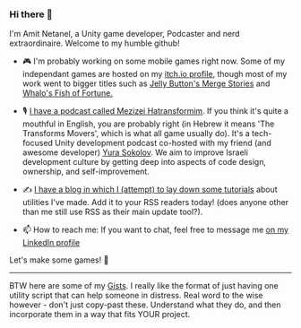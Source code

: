 ### Hi there 👋

I'm Amit Netanel, a Unity game developer, Podcaster and nerd extraordinaire. Welcome to my humble github!

- 🎮 I'm probably working on some mobile games right now. Some of my independant games are hosted on my [itch.io profile](https://abbabon.itch.io/), though most of my work went to bigger titles such as [Jelly Button's Merge Stories](https://www.instagram.com/merge_stories/?hl=en) and [Whalo's Fish of Fortune.](https://play.google.com/store/apps/details?id=com.whalo.games.fishoffortune&hl=en&gl=US)

- 🎙️ [I have a podcast called Mezizei Hatransformim](https://linktr.ee/mezizim). If you think it's quite a mouthful in English, you are probably right (in Hebrew it means 'The Transforms Movers', which is what all game usually do). It's a tech-focused Unity development podcast co-hosted with my friend (and awesome developer) [Yura Sokolov](https://github.com/migus88). We aim to improve Israeli development culture by getting deep into aspects of code design, ownership, and self-improvement.

- ✍️ [I have a blog in which I (attempt) to lay down some tutorials](https://abbabon.github.io/) about utilities I've made. Add it to your RSS readers today! (does anyone other than me still use RSS as their main update tool?).

- 📫 How to reach me: If you want to chat, feel free to message me [on my LinkedIn profile](https://www.linkedin.com/in/amitnetanel/)

Let's make some games! 🚀

----

BTW here are some of my [Gists](https://gist.github.com/Abbabon). I really like the format of just having one utility script that can help someone in distress. Real word to the wise however - don't just copy-past these. Understand what they do, and then incorporate them in a way that fits YOUR project.
